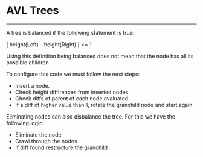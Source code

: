 # AVL Trees

---

A tree is balanced if the following statement is true:

| height(Left) - height(Right) | <= 1

Using this definition being balanced does not mean that the node has all its possible children.

To configure this code we must follow the next steps:

- Insert a node.
- Check height diffirences from inserted nodes.
- Check diffs of parent of each node evaluated.
- If a diff of higher value than 1, rotate the granchild node and start again.

Eliminating nodes can also disbalance the tree. For this we have the following logic

- Eliminate the node
- Crawl through the nodes
- If diff found restructure the granchild
